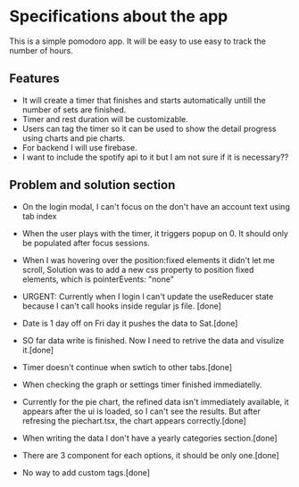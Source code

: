 # Specifications about the app

This is a simple pomodoro app. It will be easy to use easy to track the number of hours.

## Features

- It will create a timer that finishes and starts automatically untill the number of sets are finished.
- Timer and rest duration will be customizable.
- Users can tag the timer so it can be used to show the detail progress using charts and pie charts.
- For backend I will use firebase.
- I want to include the spotify api to it but I am not sure if it is necessary??

## Problem and solution section

- On the login modal, I can't focus on the don't have an account text using tab index
- When the user plays with the timer, it triggers popup on 0. It should only be populated after focus sessions.

- When I was hovering over the position:fixed elements it didn't let me scroll, Solution was to add a new css property to position fixed elements,
  which is pointerEvents: "none"

- URGENT: Currently when I login I can't update the useReducer state because I can't call
  hooks inside regular js file. [done]
- Date is 1 day off on Fri day it pushes the data to Sat.[done]

- SO far data write is finished. Now I need to retrive the data and visulize it.[done]
- Timer doesn't continue when swtich to other tabs.[done]
- When checking the graph or settings timer finished immediatelly.
- Currently for the pie chart, the refined data isn't immediately available, it appears after the ui is loaded,
  so I can't see the results. But after refresing the piechart.tsx, the chart appears correctly.[done]
- When writing the data I don't have a yearly categories section.[done]
- There are 3 component for each options, it should be only one.[done]
- No way to add custom tags.[done]
